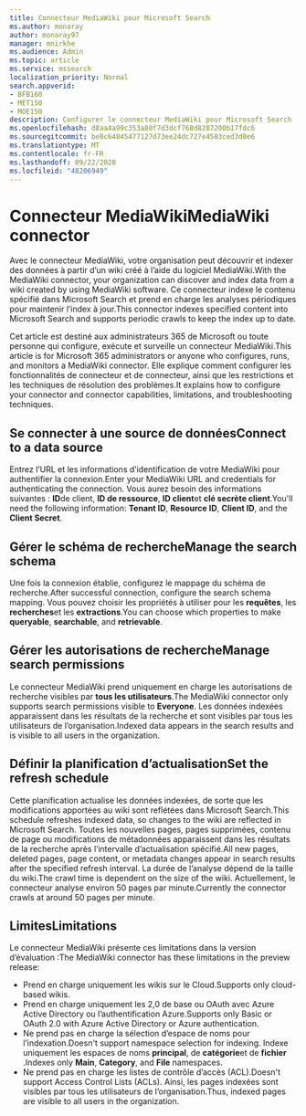 ```yaml
---
title: Connecteur MediaWiki pour Microsoft Search
ms.author: monaray
author: monaray97
manager: mnirkhe
ms.audience: Admin
ms.topic: article
ms.service: mssearch
localization_priority: Normal
search.appverid:
- BFB160
- MET150
- MOE150
description: Configurer le connecteur MediaWiki pour Microsoft Search
ms.openlocfilehash: d8aa4a99c353a80f7d3dcf768d8287200b17fdc6
ms.sourcegitcommit: be0c64845477127d73ee24dc727e4583ced3d0e6
ms.translationtype: MT
ms.contentlocale: fr-FR
ms.lasthandoff: 09/22/2020
ms.locfileid: "48206949"
---
```

# <a name="mediawiki-connector"></a><span data-ttu-id="79240-103">Connecteur MediaWiki</span><span class="sxs-lookup"><span data-stu-id="79240-103">MediaWiki connector</span></span>

<span data-ttu-id="79240-104">Avec le connecteur MediaWiki, votre organisation peut découvrir et indexer des données à partir d’un wiki créé à l’aide du logiciel MediaWiki.</span><span class="sxs-lookup"><span data-stu-id="79240-104">With the MediaWiki connector, your organization can discover and index data from a wiki created by using MediaWiki software.</span></span> <span data-ttu-id="79240-105">Ce connecteur indexe le contenu spécifié dans Microsoft Search et prend en charge les analyses périodiques pour maintenir l’index à jour.</span><span class="sxs-lookup"><span data-stu-id="79240-105">This connector indexes specified content into Microsoft Search and supports periodic crawls to keep the index up to date.</span></span>

<span data-ttu-id="79240-106">Cet article est destiné aux administrateurs 365 de Microsoft ou toute personne qui configure, exécute et surveille un connecteur MediaWiki.</span><span class="sxs-lookup"><span data-stu-id="79240-106">This article is for Microsoft 365 administrators or anyone who configures, runs, and monitors a MediaWiki connector.</span></span> <span data-ttu-id="79240-107">Elle explique comment configurer les fonctionnalités de connecteur et de connecteur, ainsi que les restrictions et les techniques de résolution des problèmes.</span><span class="sxs-lookup"><span data-stu-id="79240-107">It explains how to configure your connector and connector capabilities, limitations, and troubleshooting techniques.</span></span>

## <a name="connect-to-a-data-source"></a><span data-ttu-id="79240-108">Se connecter à une source de données</span><span class="sxs-lookup"><span data-stu-id="79240-108">Connect to a data source</span></span>

<span data-ttu-id="79240-109">Entrez l’URL et les informations d’identification de votre MediaWiki pour authentifier la connexion.</span><span class="sxs-lookup"><span data-stu-id="79240-109">Enter your MediaWiki URL and credentials for authenticating the connection.</span></span> <span data-ttu-id="79240-110">Vous aurez besoin des informations suivantes : **ID**de client, **ID de ressource**, **ID client**et **clé secrète client**.</span><span class="sxs-lookup"><span data-stu-id="79240-110">You'll need the following information: **Tenant ID**, **Resource ID**, **Client ID**, and the **Client Secret**.</span></span>

## <a name="manage-the-search-schema"></a><span data-ttu-id="79240-111">Gérer le schéma de recherche</span><span class="sxs-lookup"><span data-stu-id="79240-111">Manage the search schema</span></span>

<span data-ttu-id="79240-112">Une fois la connexion établie, configurez le mappage du schéma de recherche.</span><span class="sxs-lookup"><span data-stu-id="79240-112">After successful connection, configure the search schema mapping.</span></span> <span data-ttu-id="79240-113">Vous pouvez choisir les propriétés à utiliser pour les **requêtes**, les **recherches**et les **extractions**.</span><span class="sxs-lookup"><span data-stu-id="79240-113">You can choose which properties to make **queryable**, **searchable**, and **retrievable**.</span></span>

## <a name="manage-search-permissions"></a><span data-ttu-id="79240-114">Gérer les autorisations de recherche</span><span class="sxs-lookup"><span data-stu-id="79240-114">Manage search permissions</span></span>

<span data-ttu-id="79240-115">Le connecteur MediaWiki prend uniquement en charge les autorisations de recherche visibles par **tous les utilisateurs**.</span><span class="sxs-lookup"><span data-stu-id="79240-115">The MediaWiki connector only supports search permissions visible to **Everyone**.</span></span> <span data-ttu-id="79240-116">Les données indexées apparaissent dans les résultats de la recherche et sont visibles par tous les utilisateurs de l’organisation.</span><span class="sxs-lookup"><span data-stu-id="79240-116">Indexed data appears in the search results and is visible to all users in the organization.</span></span>

## <a name="set-the-refresh-schedule"></a><span data-ttu-id="79240-117">Définir la planification d’actualisation</span><span class="sxs-lookup"><span data-stu-id="79240-117">Set the refresh schedule</span></span>

<span data-ttu-id="79240-118">Cette planification actualise les données indexées, de sorte que les modifications apportées au wiki sont reflétées dans Microsoft Search.</span><span class="sxs-lookup"><span data-stu-id="79240-118">This schedule refreshes indexed data, so changes to the wiki are reflected in Microsoft Search.</span></span> <span data-ttu-id="79240-119">Toutes les nouvelles pages, pages supprimées, contenu de page ou modifications de métadonnées apparaissent dans les résultats de la recherche après l’intervalle d’actualisation spécifié.</span><span class="sxs-lookup"><span data-stu-id="79240-119">All new pages, deleted pages, page content, or metadata changes appear in search results after the specified refresh interval.</span></span> <span data-ttu-id="79240-120">La durée de l’analyse dépend de la taille du wiki.</span><span class="sxs-lookup"><span data-stu-id="79240-120">The crawl time is dependent on the size of the wiki.</span></span> <span data-ttu-id="79240-121">Actuellement, le connecteur analyse environ 50 pages par minute.</span><span class="sxs-lookup"><span data-stu-id="79240-121">Currently the connector crawls at around 50 pages per minute.</span></span>

## <a name="limitations"></a><span data-ttu-id="79240-122">Limites</span><span class="sxs-lookup"><span data-stu-id="79240-122">Limitations</span></span>

<span data-ttu-id="79240-123">Le connecteur MediaWiki présente ces limitations dans la version d’évaluation :</span><span class="sxs-lookup"><span data-stu-id="79240-123">The MediaWiki connector has these limitations in the preview release:</span></span>

* <span data-ttu-id="79240-124">Prend en charge uniquement les wikis sur le Cloud.</span><span class="sxs-lookup"><span data-stu-id="79240-124">Supports only cloud-based wikis.</span></span>
* <span data-ttu-id="79240-125">Prend en charge uniquement les 2,0 de base ou OAuth avec Azure Active Directory ou l’authentification Azure.</span><span class="sxs-lookup"><span data-stu-id="79240-125">Supports only Basic or OAuth 2.0 with Azure Active Directory or Azure authentication.</span></span>
* <span data-ttu-id="79240-126">Ne prend pas en charge la sélection d’espace de noms pour l’indexation.</span><span class="sxs-lookup"><span data-stu-id="79240-126">Doesn't support namespace selection for indexing.</span></span> <span data-ttu-id="79240-127">Indexe uniquement les espaces de noms **principal**, de **catégorie**et de **fichier** .</span><span class="sxs-lookup"><span data-stu-id="79240-127">Indexes only **Main**, **Category**, and **File** namespaces.</span></span>
* <span data-ttu-id="79240-128">Ne prend pas en charge les listes de contrôle d’accès (ACL).</span><span class="sxs-lookup"><span data-stu-id="79240-128">Doesn't support Access Control Lists (ACLs).</span></span> <span data-ttu-id="79240-129">Ainsi, les pages indexées sont visibles par tous les utilisateurs de l’organisation.</span><span class="sxs-lookup"><span data-stu-id="79240-129">Thus, indexed pages are visible to all users in the organization.</span></span>

